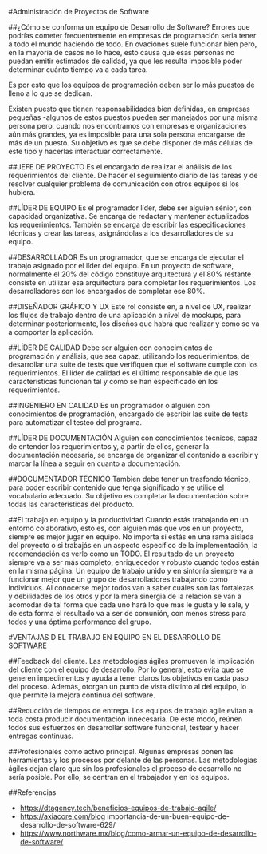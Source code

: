 #Administración de Proyectos de Software

##¿Cómo se conforma un equipo de Desarrollo de Software?
Errores que podrías cometer frecuentemente en empresas de programación seria tener a todo el mundo haciendo de todo. En ovaciones suele funcionar bien pero, en la mayoría de casos no lo hace, esto causa que esas personas no puedan emitir estimados de calidad, ya que les resulta imposible poder determinar cuánto tiempo va a cada tarea.

Es por esto que los equipos de programación deben ser lo más puestos de lleno a lo que se dedican.

Existen puesto que tienen responsabilidades bien definidas, en empresas pequeñas -algunos de estos puestos pueden ser manejados por una misma persona pero, cuando nos encontramos con empresas e organizaciones aún más grandes, ya es imposible para una sola persona encargarse de más de un puesto. Su objetivo es que se debe disponer de más células de este tipo y hacerlas interactuar correctamente.

##JEFE DE PROYECTO
Es el encargado de realizar el análisis de los requerimientos del cliente. De hacer el seguimiento diario de las tareas y de resolver cualquier problema de comunicación con otros equipos si los hubiera. 

##LÍDER DE EQUIPO
Es el programador líder, debe ser alguien sénior, con capacidad organizativa. Se encarga de redactar y mantener actualizados los requerimientos. También se encarga de escribir las especificaciones técnicas y crear las tareas, asignándolas a los desarrolladores de su equipo.

##DESARROLLADOR
Es un programador, que se encarga de ejecutar el trabajo asignado por el líder del equipo. En un proyecto de software, normalmente el 20% del código constituye arquitectura y el 80% restante consiste en utilizar esa arquitectura para completar los requerimientos. Los desarrolladores son los encargados de completar ese 80%. 

##DISEÑADOR GRÁFICO Y UX
Este rol consiste en, a nivel de UX, realizar los flujos de trabajo dentro de una aplicación a nivel de mockups, para determinar posteriormente, los diseños que habrá que realizar y como se va a comportar la aplicación.

##LÍDER DE CALIDAD
Debe ser alguien con conocimientos de programación y análisis, que sea capaz, utilizando los requerimientos, de desarrollar una suite de tests que verifiquen que el software cumple con los requerimientos. El líder de calidad es el último responsable de que las características funcionan tal y como se han especificado en los requerimientos.

##INGENIERO EN CALIDAD
Es un programador o alguien con conocimientos de programación, encargado de escribir las suite de tests para automatizar el testeo del programa.

##LÍDER DE DOCUMENTACIÓN
Alguien con conocimientos técnicos, capaz de entender los requerimientos y, a partir de ellos, generar la documentación necesaria, se encarga de organizar el contenido a escribir y marcar la línea a seguir en cuanto a documentación.

##DOCUMENTADOR TÉCNICO
Tambien debe tener un trasfondo técnico, para poder escribir contenido que tenga significado y se utilice el vocabulario adecuado. Su objetivo es completar la documentación sobre todas las características del producto. 

##El trabajo en equipo y la productividad
Cuando estás trabajando en un entorno colaborativo, esto es, con alguien más que vos en un proyecto, siempre es mejor jugar en equipo. No importa si estás en una rama aislada del proyecto o si trabajás en un aspecto específico de la implementación, la recomendación es verlo como un TODO. El resultado de un proyecto siempre va a ser más completo, enriquecedor y robusto cuando todos están en la misma página.
Un equipo de trabajo unido y en sintonía siempre va a funcionar mejor que un grupo de desarrolladores trabajando como individuos. Al conocerse mejor todos van a saber cuáles son las fortalezas y debilidades de los otros y por la mera sinergia de la relación se van a acomodar de tal forma que cada uno hará lo que más le gusta y le sale, y de esta forma el resultado va a ser de comunión, con menos stress para todos y una óptima performance del grupo.

#VENTAJAS D EL TRABAJO EN EQUIPO EN EL DESARROLLO DE SOFTWARE

##Feedback del cliente. 
Las metodologías ágiles promueven la implicación del cliente con el equipo de desarrollo. Por lo general, esto evita que se generen impedimentos y ayuda a tener claros los objetivos en cada paso del proceso. Además, otorgan un punto de vista distinto al del equipo, lo que permite la mejora continua del software.

##Reducción de tiempos de entrega. 
Los equipos de trabajo agile evitan a toda costa producir documentación innecesaria. De este modo, reúnen todos sus esfuerzos en desarrollar software funcional, testear y hacer entregas continuas.

##Profesionales como activo principal. 
Algunas empresas ponen las herramientas y los procesos por delante de las personas. Las metodologías ágiles dejan claro que sin los profesionales el proceso de desarrollo no sería posible. Por ello, se centran en el trabajador y en los equipos.

##Referencias
* https://dtagency.tech/beneficios-equipos-de-trabajo-agile/
* https://axiacore.com/blog importancia-de-un-buen-equipo-de-desarrollo-de-software-629/
* https://www.northware.mx/blog/como-armar-un-equipo-de-desarrollo-de-software/